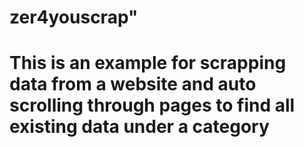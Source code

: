 # zer4youscrap" 
# This is an example for scrapping data from a website and auto scrolling through pages to find all existing data under a category